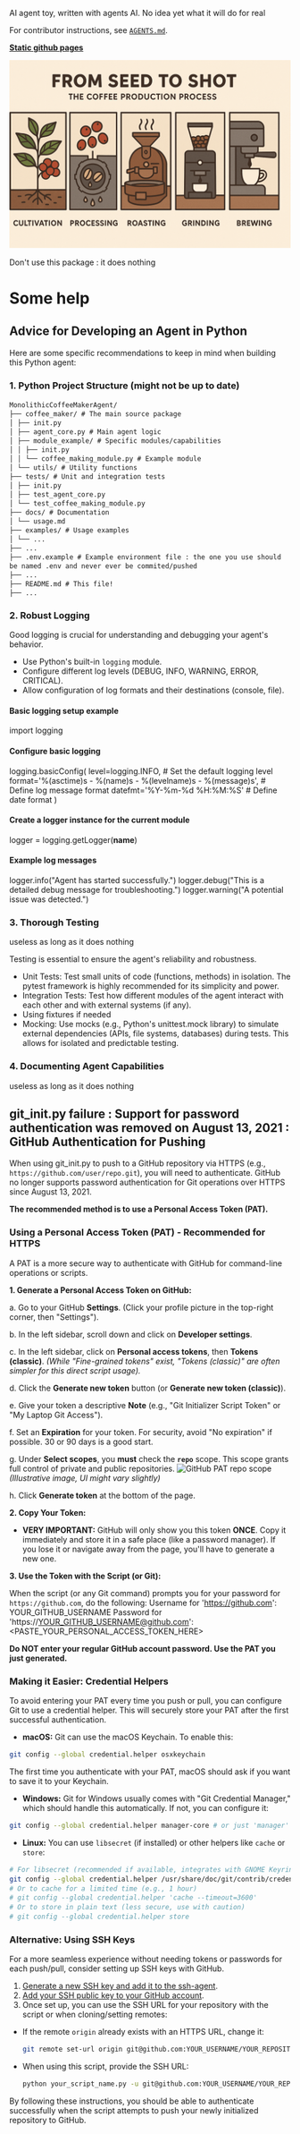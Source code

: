 AI agent toy, written with agents AI.
No idea yet what it will do for real

For contributor instructions, see [`AGENTS.md`](AGENTS.md).

[**Static github pages**](https://bobain.github.io/MonolithicCoffeeMakerAgent/)

![Boondoggle](ressources/README/coffee_maker.png)

<!-- co-author : Gemini 2.5 Pro Preview -->

Don't use this package : it does nothing

# Some help

## Advice for Developing an Agent in Python

Here are some specific recommendations to keep in mind when building this Python agent:

### 1. Python Project Structure (might not be up to date)

```text
MonolithicCoffeeMakerAgent/
├── coffee_maker/ # The main source package
│ ├── init.py
│ ├── agent_core.py # Main agent logic
│ ├── module_example/ # Specific modules/capabilities
│ │ ├── init.py
│ │ └── coffee_making_module.py # Example module
│ └── utils/ # Utility functions
├── tests/ # Unit and integration tests
│ ├── init.py
│ ├── test_agent_core.py
│ └── test_coffee_making_module.py
├── docs/ # Documentation
│ └── usage.md
├── examples/ # Usage examples
│ └── ...
├── ...
├── .env.example # Example environment file : the one you use should be named .env and never ever be commited/pushed
├── ...
├── README.md # This file!
├── ...
```

### 2. Robust Logging

Good logging is crucial for understanding and debugging your agent's behavior.

*   Use Python's built-in `logging` module.
*   Configure different log levels (DEBUG, INFO, WARNING, ERROR, CRITICAL).
*   Allow configuration of log formats and their destinations (console, file).

#### Basic logging setup example
import logging

#### Configure basic logging
logging.basicConfig(
    level=logging.INFO, # Set the default logging level
    format='%(asctime)s - %(name)s - %(levelname)s - %(message)s', # Define log message format
    datefmt='%Y-%m-%d %H:%M:%S' # Define date format
)

#### Create a logger instance for the current module
logger = logging.getLogger(__name__)

#### Example log messages
logger.info("Agent has started successfully.")
logger.debug("This is a detailed debug message for troubleshooting.")
logger.warning("A potential issue was detected.")

### 3. Thorough Testing

useless as long as it does nothing

Testing is essential to ensure the agent's reliability and robustness.
*   Unit Tests: Test small units of code (functions, methods) in isolation. The pytest framework is highly recommended for its simplicity and power.
*   Integration Tests: Test how different modules of the agent interact with each other and with external systems (if any).
*   Using fixtures if needed
*   Mocking: Use mocks (e.g., Python's unittest.mock library) to simulate external dependencies (APIs, file systems, databases) during tests. This allows for isolated and predictable testing.


### 4. Documenting Agent Capabilities

useless as long as it does nothing



## git_init.py failure : Support for password authentication was removed on August 13, 2021 : GitHub Authentication for Pushing

When using git_init.py to push to a GitHub repository via HTTPS (e.g., `https://github.com/user/repo.git`), you will need to authenticate. GitHub no longer supports password authentication for Git operations over HTTPS since August 13, 2021.

**The recommended method is to use a Personal Access Token (PAT).**

### Using a Personal Access Token (PAT) - Recommended for HTTPS

A PAT is a more secure way to authenticate with GitHub for command-line operations or scripts.

**1. Generate a Personal Access Token on GitHub:**

   a. Go to your GitHub **Settings**. (Click your profile picture in the top-right corner, then "Settings").

   b. In the left sidebar, scroll down and click on **Developer settings**.

   c. In the left sidebar, click on **Personal access tokens**, then **Tokens (classic)**.
      *(While "Fine-grained tokens" exist, "Tokens (classic)" are often simpler for this direct script usage).*

   d. Click the **Generate new token** button (or **Generate new token (classic)**).

   e. Give your token a descriptive **Note** (e.g., "Git Initializer Script Token" or "My Laptop Git Access").

   f. Set an **Expiration** for your token. For security, avoid "No expiration" if possible. 30 or 90 days is a good start.

   g. Under **Select scopes**, you **must** check the **`repo`** scope. This scope grants full control of private and public repositories.
      ![GitHub PAT repo scope](https://i.stack.imgur.com/9N4yN.png) *(Illustrative image, UI might vary slightly)*

   h. Click **Generate token** at the bottom of the page.

**2. Copy Your Token:**

   *   **VERY IMPORTANT:** GitHub will only show you this token **ONCE**. Copy it immediately and store it in a safe place (like a password manager). If you lose it or navigate away from the page, you'll have to generate a new one.

**3. Use the Token with the Script (or Git):**

   When the script (or any Git command) prompts you for your password for `https://github.com`, do the following:
    Username for 'https://github.com': YOUR_GITHUB_USERNAME
    Password for 'https://YOUR_GITHUB_USERNAME@github.com': <PASTE_YOUR_PERSONAL_ACCESS_TOKEN_HERE>

**Do NOT enter your regular GitHub account password. Use the PAT you just generated.**

### Making it Easier: Credential Helpers

To avoid entering your PAT every time you push or pull, you can configure Git to use a credential helper. This will securely store your PAT after the first successful authentication.

*   **macOS:** Git can use the macOS Keychain. To enable this:
 ```bash
 git config --global credential.helper osxkeychain
 ```
 The first time you authenticate with your PAT, macOS should ask if you want to save it to your Keychain.

*   **Windows:** Git for Windows usually comes with "Git Credential Manager," which should handle this automatically. If not, you can configure it:
 ```bash
 git config --global credential.helper manager-core # or just 'manager' for older versions
 ```

*   **Linux:** You can use `libsecret` (if installed) or other helpers like `cache` or `store`:
 ```bash
 # For libsecret (recommended if available, integrates with GNOME Keyring, KWallet, etc.)
 git config --global credential.helper /usr/share/doc/git/contrib/credential/libsecret/git-credential-libsecret
 # Or to cache for a limited time (e.g., 1 hour)
 # git config --global credential.helper 'cache --timeout=3600'
 # Or to store in plain text (less secure, use with caution)
 # git config --global credential.helper store
 ```

### Alternative: Using SSH Keys

For a more seamless experience without needing tokens or passwords for each push/pull, consider setting up SSH keys with GitHub.

1.  [Generate a new SSH key and add it to the ssh-agent](https://docs.github.com/en/authentication/connecting-to-github-with-ssh/generating-a-new-ssh-key-and-adding-it-to-the-ssh-agent).
2.  [Add your SSH public key to your GitHub account](https://docs.github.com/en/authentication/connecting-to-github-with-ssh/adding-a-new-ssh-key-to-your-github-account).
3.  Once set up, you can use the SSH URL for your repository with the script or when cloning/setting remotes:
 *   If the remote `origin` already exists with an HTTPS URL, change it:
     ```bash
     git remote set-url origin git@github.com:YOUR_USERNAME/YOUR_REPOSITORY.git
     ```
 *   When using this script, provide the SSH URL:
     ```bash
     python your_script_name.py -u git@github.com:YOUR_USERNAME/YOUR_REPOSITORY.git
     ```

By following these instructions, you should be able to authenticate successfully when the script attempts to push your newly initialized repository to GitHub.
